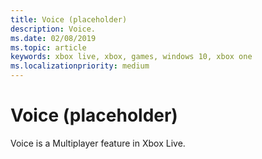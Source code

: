 ```yaml
---
title: Voice (placeholder)
description: Voice.
ms.date: 02/08/2019
ms.topic: article
keywords: xbox live, xbox, games, windows 10, xbox one
ms.localizationpriority: medium
---
```

# Voice (placeholder)

Voice is a Multiplayer feature in Xbox Live.

